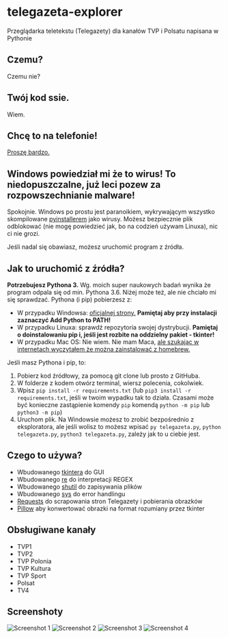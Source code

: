 # telegazeta-explorer
Przeglądarka teletekstu (Telegazety) dla kanałów TVP i Polsatu napisana w Pythonie

## Czemu? ##
Czemu nie?

## Twój kod ssie. ##
Wiem.

## Chcę to na telefonie! ##
[Proszę bardzo.](https://github.com/Szprinktrap/telegazeta-explorer-pocket-edition)

## Windows powiedział mi że to wirus! To niedopuszczalne, już leci pozew za rozpowszechnianie malware!
Spokojnie.
Windows po prostu jest paranoikiem, wykrywającym wszystko skompilowane [pyinstallerem](https://www.pyinstaller.org/) jako wirusy.
Możesz bezpiecznie plik odblokować (nie mogę powiedzieć jak, bo na codzień używam Linuxa), nic ci nie grozi.

Jeśli nadal się obawiasz, możesz uruchomić program z źródła.

## Jak to uruchomić z źródła? ##
**Potrzebujesz Pythona 3.** Wg. moich super naukowych badań wynika że program odpala się od min. Pythona 3.6. Niżej może też, ale nie chciało mi się sprawdzać.
Pythona (i pip) pobierzesz z:
* W przypadku Windowsa: [oficjalnej strony.](https://www.python.org/downloads/) **Pamiętaj aby przy instalacji zaznaczyć Add Python to PATH!**
* W przypadku Linuxa: sprawdź repozytoria swojej dystrybucji. **Pamiętaj o doinstalowaniu pip i, jeśli jest rozbite na oddzielny pakiet - tkinter!**
* W przypadku Mac OS: Nie wiem. Nie mam Maca, [ale szukając w internetach wyczytałem że można zainstalować z homebrew.](https://docs.python-guide.org/starting/install3/osx/)

Jeśli masz Pythona i pip, to:
1. Pobierz kod źródłowy, za pomocą git clone lub prosto z GitHuba.
2. W folderze z kodem otwórz terminal, wiersz polecenia, cokolwiek.
3. Wpisz `pip install -r requirements.txt` (lub `pip3 install -r requirements.txt`, jeśli w twoim wypadku tak to działa. Czasami może być konieczne zastąpienie komendy `pip` komendą `python -m pip` lub `python3 -m pip`) 
4. Uruchom plik. Na Windowsie możesz to zrobić bezpośrednio z eksploratora, ale jeśli wolisz to możesz wpisać `py telegazeta.py`, `python telegazeta.py`, `python3 telegazeta.py`, zależy jak to u ciebie jest.

## Czego to używa? ##
* Wbudowanego [tkintera](https://docs.python.org/3/library/tkinter.html) do GUI
* Wbudowanego [re](https://docs.python.org/3/library/re.html) do interpretacji REGEX
* Wbudowanego [shutil](https://docs.python.org/3/library/shutil.html) do zapisywania plików
* Wbudowanego [sys](https://docs.python.org/3/library/sys.html) do error handlingu
* [Requests](https://requests.readthedocs.io/en/master/) do scrapowania stron Telegazety i pobierania obrazków
* [Pillow](https://pillow.readthedocs.io/en/stable/) aby konwertować obrazki na format rozumiany przez tkinter

## Obsługiwane kanały ##
* TVP1
* TVP2
* TVP Polonia
* TVP Kultura
* TVP Sport
* Polsat
* TV4

## Screenshoty ##
![Screenshot 1](https://i.imgur.com/Ii4PO66.png)
![Screenshot 2](https://i.imgur.com/vmyvXEY.png)
![Screenshot 3](https://i.imgur.com/4SF3AOQ.png)
![Screenshot 4](https://i.imgur.com/6dwg1bM.png)
